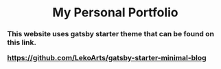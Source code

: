 
<h1 align="center">
  My Personal Portfolio
</h1>
<h3>
This website uses gatsby starter theme that can be found on this link.

https://github.com/LekoArts/gatsby-starter-minimal-blog

</h3>

